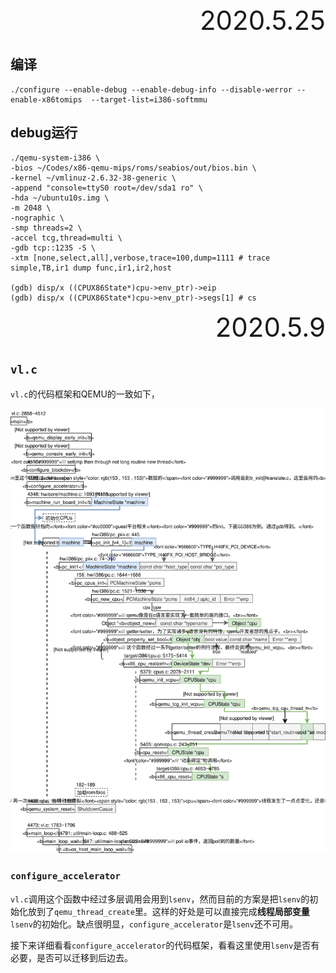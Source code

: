 <div style="font-size:3em; text-align:right;">2020.5.25</div>

## 编译

```shell
./configure --enable-debug --enable-debug-info --disable-werror --enable-x86tomips  --target-list=i386-softmmu
```

## debug运行

```shell
./qemu-system-i386 \
-bios ~/Codes/x86-qemu-mips/roms/seabios/out/bios.bin \
-kernel ~/vmlinuz-2.6.32-38-generic \
-append "console=ttyS0 root=/dev/sda1 ro" \
-hda ~/ubuntu10s.img \
-m 2048 \
-nographic \
-smp threads=2 \
-accel tcg,thread=multi \
-gdb tcp::1235 -S \
-xtm [none,select,all],verbose,trace=100,dump=1111 # trace simple,TB,ir1 dump func,ir1,ir2,host

(gdb) disp/x ((CPUX86State*)cpu->env_ptr)->eip
(gdb) disp/x ((CPUX86State*)cpu->env_ptr)->segs[1] # cs
```



<div style="font-size:3em; text-align:right;">2020.5.9</div>

## `vl.c`

`vl.c`的代码框架和QEMU的一致如下，

![vl-formatted](../QEMU/pictures/vl-formatted.svg)

### `configure_accelerator`

`vl.c`调用这个函数中经过多层调用会用到`lsenv`，然而目前的方案是把`lsenv`的初始化放到了`qemu_thread_create`里。这样的好处是可以直接完成**线程局部变量**`lsenv`的初始化。缺点很明显，`configure_accelerator`是`lsenv`还不可用。

接下来详细看看`configure_accelerator`的代码框架，看看这里使用`lsenv`是否有必要，是否可以迁移到后边去。